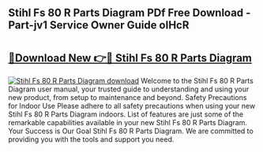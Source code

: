 ## Stihl Fs 80 R Parts Diagram PDf Free Download - Part-jv1 Service Owner Guide oIHcR

# <h2><a href="http://dfn3cn9.blite.top/?on=Stihl+Fs+80+R+Parts+Diagram">🔗Download New 👉🔴 Stihl Fs 80 R Parts Diagram</a></h2>

[![Stihl Fs 80 R Parts Diagram download](https://i.imgur.com/lujVjoI.png)](http://dfn3cn9.blite.top/?on=Stihl+Fs+80+R+Parts+Diagram)
Welcome to the Stihl Fs 80 R Parts Diagram user manual, your trusted guide to understanding and using your new product, from setup to maintenance and beyond. Safety Precautions for Indoor Use Please adhere to all safety precautions when using your new Stihl Fs 80 R Parts Diagram indoors. List of features are just some of the remarkable capabilities available in your new Stihl Fs 80 R Parts Diagram. Your Success is Our Goal Stihl Fs 80 R Parts Diagram. We are committed to providing you with the tools and support you need.
